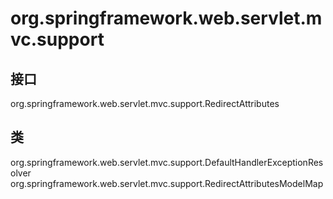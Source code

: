 # org.springframework.web.servlet.mvc.support

## 接口

org.springframework.web.servlet.mvc.support.RedirectAttributes

## 类

org.springframework.web.servlet.mvc.support.DefaultHandlerExceptionResolver
org.springframework.web.servlet.mvc.support.RedirectAttributesModelMap




